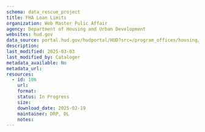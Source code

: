 ```yaml
---
schema: data_rescue_project 
title: FHA Loan Limits
organization: Web Master Pulic Affair
agency: Department of Housing and Urban Development
websites: hud.gov
data_source: portal.hud.gov/hudportal/HUD?src=/program_offices/housing/sfh/lender/origination/mortgage_limits
description: 
last_modified: 2025-03-03
last_modified_by: Cataloger
metadata_available: No
metadata_url: 
resources:
  - id: 106
    url: 
    format: 
    status: In Progress
    size: 
    download_date: 2025-02-19
    maintainer: DRP, DL
    notes: 
---
```

